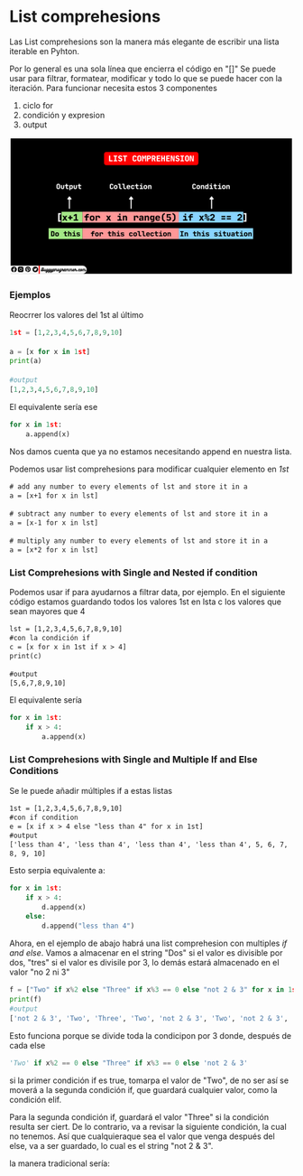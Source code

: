 # List comprehesions

Las List comprehesions son la manera más elegante de escribir una lista iterable en Pyhton.

Por lo general es una sola línea que encierra el código en "[]"
Se puede usar para filtrar, formatear, modificar y todo lo que se puede hacer con la iteración. Para funcionar necesita estos 3 componentes
1. ciclo for
2. condición y expresion
3. output

![list](images/list2.png)

### Ejemplos
Reocrrer los valores del 1st al último
```python
1st = [1,2,3,4,5,6,7,8,9,10]

a = [x for x in 1st]
print(a)

#output
[1,2,3,4,5,6,7,8,9,10]
```
El equivalente sería ese
```python
for x in 1st:
    a.append(x)
```
Nos damos cuenta que ya no estamos necesitando append en nuestra lista.

Podemos usar list comprehesions para modificar cualquier elemento en *1st*
```python3
# add any number to every elements of lst and store it in a
a = [x+1 for x in lst]
 
# subtract any number to every elements of lst and store it in a
a = [x-1 for x in lst]
 
# multiply any number to every elements of lst and store it in a
a = [x*2 for x in lst]
```
### List Comprehesions with Single and Nested if condition
Podemos usar if para ayudarnos a filtrar data, por ejemplo. En el siguiente código estamos guardando todos los valores 1st en lsta c los valores que sean mayores que 4
```python3
lst = [1,2,3,4,5,6,7,8,9,10]
#con la condición if
c = [x for x in 1st if x > 4]
print(c)

#output
[5,6,7,8,9,10]
```
El equivalente sería
```python
for x in 1st:
    if x > 4:
        a.append(x)
```
 ### List Comprehesions with Single and Multiple If and Else Conditions

  Se le puede añadir múltiples if a estas listas
  ``` python3
  1st = [1,2,3,4,5,6,7,8,9,10]
  #con if condition
  e = [x if x > 4 else "less than 4" for x in 1st]
  #output
  ['less than 4', 'less than 4', 'less than 4', 'less than 4', 5, 6, 7, 8, 9, 10]
  ```

Esto serpia equivalente a:
```python
for x in 1st:
    if x > 4:
        d.append(x)
    else:
        d.append("less than 4")
```
Ahora, en el ejemplo de abajo habrá una list comprehesion con multiples *if and else*.
Vamos a almacenar en el string "Dos" si el valor es divisible por dos, "tres" si el valor es divisile por 3, lo demás estará almacenado en el valor "no 2 ni 3"

```python
f = ["Two" if x%2 else "Three" if x%3 == 0 else "not 2 & 3" for x in 1st  ]
print(f)
#output
['not 2 & 3', 'Two', 'Three', 'Two', 'not 2 & 3', 'Two', 'not 2 & 3', 'Two', 'Three', 'Two']
```
Esto funciona porque se divide toda la condicipon por 3 donde, después de cada else
```python
'Two' if x%2 == 0 else "Three" if x%3 == 0 else 'not 2 & 3'
```
si la primer condición if es true, tomarpa el valor de "Two", de no ser así se moverá a la segunda condición if, que guardará cualquier valor, como la condición elif.

Para la segunda condición if, guardará el valor "Three" si la condición resulta ser ciert. De lo contrario, va a revisar la siguiente condición, la cual no tenemos. Así que cualquieraque sea el valor que venga después del else, va a ser guardado, lo cual es el string "not 2 & 3".

la manera tradicional sería:

```python3